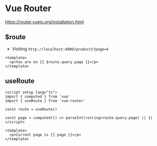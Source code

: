 # Vue Router

https://router.vuejs.org/installation.html

## $route

* Visiting `http://localhost:4000/products?page=4`

```vue
<template>
  <p>You are on {{ $route.query.page }}</p>
</template>
```

## useRoute

```vue
<script setup lang="ts">
import { computed } from 'vue'
import { useRoute } from 'vue-router'

const route = useRoute()

const page = computed(() => parseInt(<string>route.query.page) || 1)
</script>

<template>
  <p>Current page is {{ page }}</p>
</template>
```
